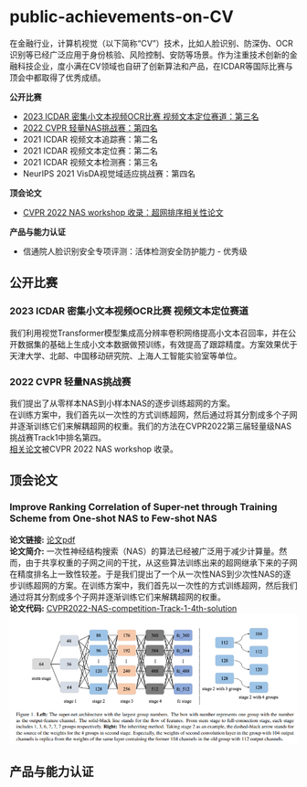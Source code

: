 # public-achievements-on-CV
在金融行业，计算机视觉（以下简称“CV”）技术，比如人脸识别、防深伪、OCR识别等已经广泛应用于身份核验、风险控制、安防等场景。作为注重技术创新的金融科技企业，度小满在CV领域也自研了创新算法和产品，在ICDAR等国际比赛与顶会中都取得了优秀成绩。    

**公开比赛**
* [2023 ICDAR 密集小文本视频OCR比赛 视频文本定位赛道：第三名](#icdar_ocr)
* [2022 CVPR 轻量NAS挑战赛：第四名](#cvpr_2022)
* 2021 ICDAR 视频文本追踪赛：第二名
* 2021 ICDAR 视频文本定位赛：第二名
* 2021 ICDAR 视频文本检测赛：第三名
* NeurIPS 2021 VisDA视觉域适应挑战赛：第四名  

**顶会论文**
* [CVPR 2022 NAS workshop 收录：超网排序相关性论文](#cvpaper)    

**产品与能力认证**
* 信通院人脸识别安全专项评测：活体检测安全防护能力 - 优秀级   


## 公开比赛    
### <span id='icdar_ocr'>2023 ICDAR</span> 密集小文本视频OCR比赛 视频文本定位赛道    
我们利用视觉Transformer模型集成高分辨率卷积网络提高小文本召回率，并在公开数据集的基础上生成小文本数据做预训练，有效提高了跟踪精度。方案效果优于天津大学、北邮、中国移动研究院、上海人工智能实验室等单位。     

###  <span id='cvpr_2022'>2022 CVPR</span> 轻量NAS挑战赛    
我们提出了从零样本NAS到小样本NAS的逐步训练超网的方案。    
在训练方案中，我们首先以一次性的方式训练超网，然后通过将其分割成多个子网并逐渐训练它们来解耦超网的权重。我们的方法在CVPR2022第三届轻量级NAS挑战赛Track1中排名第四。   
[相关论文](#cvpaper)被CVPR 2022 NAS workshop 收录。



## 顶会论文     
### <span id='cvpaper'>Improve Ranking Correlation of Super-net through Training Scheme from One-shot NAS to Few-shot NAS</span>
**论文链接:**  [论文pdf](https://arxiv.org/pdf/2206.05896v1.pdf)     
**论文简介:**   一次性神经结构搜索（NAS）的算法已经被广泛用于减少计算量。然而，由于共享权重的子网之间的干扰，从这些算法训练出来的超网继承下来的子网在精度排名上一致性较差。于是我们提出了一个从一次性NAS到少次性NAS的逐步训练超网的方案。在训练方案中，我们首先以一次性的方式训练超网，然后我们通过将其分割成多个子网并逐渐训练它们来解耦超网的权重。     
**论文代码:**  [CVPR2022-NAS-competition-Track-1-4th-solution](https://github.com/liujiawei2333/CVPR2022-NAS-competition-Track-1-4th-solution)       
![CVPR图片](https://github.com/Duxiaoman-DI/public-achievements-on-CV/blob/main/naspdc.PNG)




## 产品与能力认证
